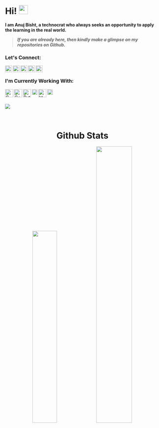 # Hi! <img src="https://raw.githubusercontent.com/TheDudeThatCode/TheDudeThatCode/master/Assets/Hi.gif" width="29px">

**I am Anuj Bisht, a technocrat who always seeks an opportunity to apply the learning in the real world.**

> ***If you are already here, then kindly make a glimpse on my repositories on Github.***
### Let's Connect:
[<img align="left" alt="anuj | Github" width="22px" src="https://cdn.jsdelivr.net/npm/simple-icons@v3/icons/github.svg" />][Github]
[<img align="left" alt="anuj | Instagram" width="22px" src="https://cdn.jsdelivr.net/npm/simple-icons@v3/icons/instagram.svg" />][Instagram]
[<img align="left" alt="anuj | LinkedIn" width="22px" src="https://cdn.jsdelivr.net/npm/simple-icons@v3/icons/linkedin.svg" />][LinkedIn]
[<img align="left" alt="anuj | Twitter" width="22px" src="https://cdn.jsdelivr.net/npm/simple-icons@v3/icons/twitter.svg" />][Twitter]
<a href="mailto:anujbisht09@gmail.com">
  <img align="left" width="22px" src="https://cdn.jsdelivr.net/npm/simple-icons@v3/icons/gmail.svg" />
</a>

<br>

### I'm Currently Working With:
<img align="left" alt="C" width="26px" src="https://upload.wikimedia.org/wikipedia/commons/1/18/C_Programming_Language.svg"/>
<img align="left" alt="C++" width="26px" src="https://upload.wikimedia.org/wikipedia/commons/1/18/ISO_C%2B%2B_Logo.svg"/>
<img align="left" alt="Python" width="26px" src="https://upload.wikimedia.org/wikipedia/commons/c/c3/Python-logo-notext.svg"/>
<img align="left" alt="Java" width="18px" src="https://upload.wikimedia.org/wikipedia/en/3/30/Java_programming_language_logo.svg"/>
<img align="left" alt="html" width="26px" src="https://upload.wikimedia.org/wikipedia/commons/6/61/HTML5_logo_and_wordmark.svg"/>
<img align="left" alt="css" width="18px" src="https://upload.wikimedia.org/wikipedia/commons/d/d5/CSS3_logo_and_wordmark.svg"/>


<br><br>

![](https://komarev.com/ghpvc/?username=bishtanuj&color=orange)

<br>
<h1 align="center">Github Stats</h1>
  <div align="center" >
  <img width="40%" src="https://github-readme-stats.vercel.app/api/top-langs/?username=bishtanuj&layout=compact">     <img width="48%" src="https://github-readme-streak-stats.herokuapp.com/?user=bishtanuj&)">
  </div>

<!--- Links of Social Sites --->
[LinkedIn]: https://www.linkedin.com/in/anujbisht/
[Instagram]: https://www.instagram.com/bisht_anuj_/
[Github]: https://github.com/bishtanuj/
[Twitter]: https://twitter.com/bisht_anuj_/

